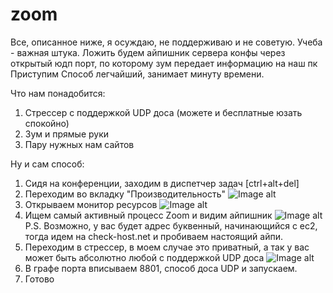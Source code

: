 # zoom
Все, описанное ниже, я осуждаю, не поддерживаю и не советую. Учеба - важная штука.
Ложить будем айпишник сервера конфы через открытый юдп порт, по которому зум передает информацию на наш пк
Приступим
Способ легчайший, занимает минуту времени.

Что нам понадобится:
1. Стрессер с поддержкой UDP доса (можете и бесплатные юзать спокойно)
2. Зум и прямые руки
3. Пару нужных нам сайтов

Ну и сам способ:
1. Сидя на конференции, заходим в диспетчер задач [ctrl+alt+del]
2. Переходим во вкладку "Производительность"
![Image alt](https://github.com/dol8it/zoom/blob/master/1.png)
3. Открываем монитор ресурсов
![Image alt](https://github.com/dol8it/zoom/blob/master/2.png)
4. Ищем самый активный процесс Zoom и видим айпишник
![Image alt](https://github.com/dol8it/zoom/blob/master/3.png)
P.S. Возможно, у вас будет адрес буквенный, начинающийся с ес2, тогда идем на check-host.net и пробиваем настоящий айпи.
5. Переходим в стрессер, в моем случае это приватный, а так у вас может быть абсолютно любой с поддержкой UDP доса
![Image alt](https://github.com/dol8it/zoom/blob/master/4.png)
6. В графе порта вписываем 8801, способ доса UDP и запускаем.
7. Готово
